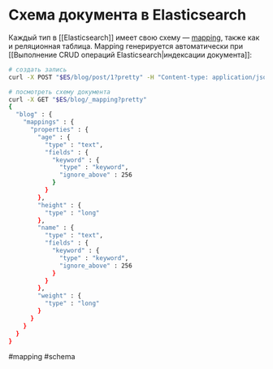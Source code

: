 # Схема документа в Elasticsearch

Каждый тип в [[Elasticsearch]] имеет свою схему — [mapping](http://www.elasticsearch.org/guide/en/elasticsearch/reference/current/glossary.html#glossary-mapping), также как и реляционная таблица. Mapping генерируется автоматически при [[Выполнение CRUD операций Elasticsearch|индексации документа]]:

```bash
# создать запись
curl -X POST "$ES/blog/post/1?pretty" -H "Content-type: application/json" -d '{"name": "GeoS", "weight": 68}'

# посмотреть схему документа
curl -X GET "$ES/blog/_mapping?pretty"
{
  "blog" : {
    "mappings" : {
      "properties" : {
        "age" : {
          "type" : "text",
          "fields" : {
            "keyword" : {
              "type" : "keyword",
              "ignore_above" : 256
            }
          }
        },
        "height" : {
          "type" : "long"
        },
        "name" : {
          "type" : "text",
          "fields" : {
            "keyword" : {
              "type" : "keyword",
              "ignore_above" : 256
            }
          }
        },
        "weight" : {
          "type" : "long"
        }
      }
    }
  }
}

```


#mapping #schema